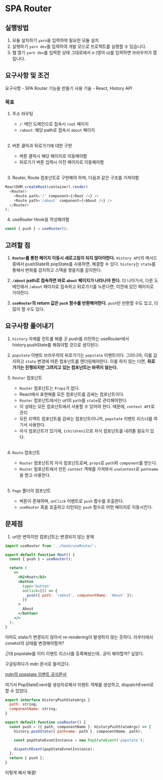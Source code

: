 # SPA Router

## 실행방법

1. 모듈 설치하기
   `yarn`을 입력하여 필요한 모듈 설치
2. 실행하기
   `yarn dev`를 입력하여 개발 모드로 프로젝트를 실행할 수 있습니다.
3. 웹 열기
   `yarn dev`를 입력한 상태 그대로에서 o (영어 o)를 입력하면 브라우저가 열립니다.

## 요구사항 및 조건

요구사항 - SPA Router 기능을 만들기
사용 기술 - React, History API

### 목표

1. 주소 라우팅
   - `/`: 메인 도메인으로 접속시 `root` 페이지
   - `/about`: 해당 path로 접속시 `about` 페이지
   <br/>

2. 버튼 클릭과 뒤로가기에 대한 구현
   - 버튼 클릭시 해당 페이지로 이동해야함
   - 뒤로가기 버튼 입력시 이전 페이지로 이동해야함
   <br/>

3. Router, Route 컴포넌트로 구현해야 하며, 다음과 같은 구조를 가져야함

```javascript
ReactDOM.createRoot(container).render(
  <Router>
    <Route path='/' component={<Root />} />
    <Route path='/about' component={<About />} />
  </Router>
);
```

4. useRouter Hook을 작성해야함

```javascript
const { push } = useRouter();
```

## 고려할 점

1. **`Router`를 통한 페이지 이동시 새로고침이 되지 않아야한다.**
   `History API`의 메서드 중에서 pushState와 popState를 사용하면, 해결할 수 있다.
   `history`는 `state`를 통해서 변화를 감지하고 스택을 쌓을지를 감지한다.
   <br/>

2. **`/about` path로 접속하면 바로 `about` 페이지가 나타나야 한다.**
   더 나아가서, 다른 도메인에서 `/about` 페이지로 접속하고 뒤로가기를 누른다면, 이전에 있던 페이지로 가야한다.
   <br/>

3. **`useRouter`의 return 값은 `push` 함수를 반환해야한다.**
   `push`만 반환할 수도 있고, 더 많이 할 수도 있다.

## 요구사항 풀어내기

1. `history` 자체를 컨트롤 해줄 곳
   push를 리턴하는 useRouter에서 history.pushState를 해줘야할 것으로 생각된다.
   <br/>

2. `popstate` 이벤트
   브라우저의 뒤로가기는 `popstate` 이벤트이다. 그러니까, 이를 감지하고 `state` 변경에 따른 컴포넌트를 렌더링해야한다.
   이를 하지 않는 다면, **뒤로가기는 진행되지만 그려지고 있는 컴포넌트는 바뀌지 않는다.**
   <br/>

3. `Router` 컴포넌트
   - `Router` 컴포넌트는 `Props`가 없다.
   - React에서 표현해줄 모든 컴포넌트를 감싸는 컴포넌트이다.
   - `Router` 컴포넌트에서는 url의 `path`를 `state`로 관리해야한다.
   - 이 상태는 모든 컴포넌트에서 사용할 수 있어야 한다. 때문에, `context API`로 관리
   - 모든 리액트 컴포넌트를 감싸는 컴포넌트이니까, `popstate` 이벤트 리스너를 여기서 사용한다.
   - 자식 컴포넌트가 있기에, `{children}`으로 자식 컴포넌트를 내려줄 필요가 있다.
   <br/>

4. `Route` 컴포넌트
   - `Router` 컴포넌트의 자식 컴포넌트로써, `props`로 `path`와 `component`를 받는다.
   - `Router` 컴포넌트에서 만든 `context` 객체를 가져와서 `useContext`로 `pathname`을 받고 사용한다.
   <br/>

5. `Page` 폴더의 컴포넌트
   - 버튼이 존재하며, `onClick` 이벤트로 `push` 함수를 호출한다.
   - `useRouter` 훅을 호출하고 리턴되는 `push` 함수로 어떤 페이지로 이동시킨다.

## 문제점

1. url은 변하지만 컴포넌트는 변경되지 않는 문제

```jsx
import useRouter from '../hook/useRouter';

export default function Root() {
  const { push } = useRouter();

  return (
    <>
      <h2>Root</h2>
      <button
        type='button'
        onClick={() => {
          push({ path: '/about', componentName: 'About' });
        }}
      >
        About
      </button>
    </>
  );
}
```

아마도 state가 변경되지 않아서 re-rendering이 발생하지 않는 듯하다.
라우터에서 conetxt의 상태를 변경해야할까?

근데 popstate를 이미 이벤트 리스너를 등록해놨는데.. 굳이 해야할까? 싶었다.

구글링하다가 mdn 문서로 들어갔다.

[mdn의 popstate 이벤트 공식문서](https://developer.mozilla.org/ko/docs/Web/API/Window/popstate_event)

여기서 PopStateEvent를 생성자로해서 이벤트 객체를 생성하고, dispatchEvent로 할 수 있었다.

```jsx
export interface HistoryPushStateArgs {
  path: string;
  componentName: string;
}

export default function useRouter() {
  const push = ({ path, componentName }: HistoryPushStateArgs) => {
    history.pushState({ pathname: path }, componentName, path);

    const popStateEvnetInstance = new PopStateEvent('popstate');

    dispatchEvent(popStateEvnetInstance);
  };
  return { push };
}
```

이렇게 해서 해결!
